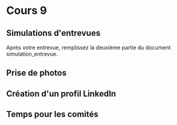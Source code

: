 # Cours 9

## Simulations d'entrevues
Après votre entrevue, remplissez la deuxième partie du document simulation_entrevue. 


## Prise de photos

## Création d'un profil LinkedIn








## Temps pour les comités
